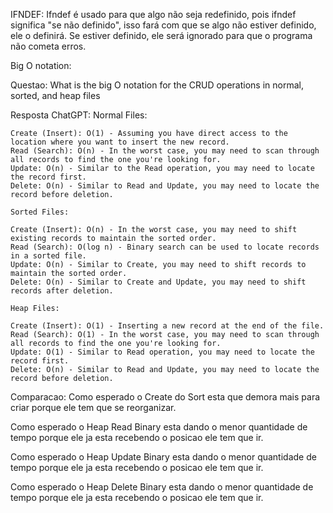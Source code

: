 IFNDEF:
  Ifndef é usado para que algo não seja redefinido, pois ifndef significa "se não definido", isso fará com que se algo não estiver definido, ele o definirá. Se estiver definido, ele será ignorado para que o programa não cometa erros.

Big O notation:

  Questao: What is the big O notation for the CRUD operations in normal, sorted, and heap files

  Resposta ChatGPT:
    Normal Files:

    Create (Insert): O(1) - Assuming you have direct access to the location where you want to insert the new record.
    Read (Search): O(n) - In the worst case, you may need to scan through all records to find the one you're looking for.
    Update: O(n) - Similar to the Read operation, you may need to locate the record first.
    Delete: O(n) - Similar to Read and Update, you may need to locate the record before deletion.
    
    Sorted Files:
    
    Create (Insert): O(n) - In the worst case, you may need to shift existing records to maintain the sorted order.
    Read (Search): O(log n) - Binary search can be used to locate records in a sorted file.
    Update: O(n) - Similar to Create, you may need to shift records to maintain the sorted order.
    Delete: O(n) - Similar to Create and Update, you may need to shift records after deletion.
    
    Heap Files:
    
    Create (Insert): O(1) - Inserting a new record at the end of the file.
    Read (Search): O(1) - In the worst case, you may need to scan through all records to find the one you're looking for.
    Update: O(1) - Similar to Read operation, you may need to locate the record first.
    Delete: O(n) - Similar to Read and Update, you may need to locate the record before deletion.


Comparacao:
  Como esperado o Create do Sort esta que demora mais para criar porque ele tem que se reorganizar.

  Como esperado o Heap Read Binary esta dando o menor quantidade de tempo porque ele ja esta recebendo o posicao ele tem que ir.

  Como esperado o Heap Update Binary esta dando o menor quantidade de tempo porque ele ja esta recebendo o posicao ele tem que ir.

  Como esperado o Heap Delete Binary esta dando o menor quantidade de tempo porque ele ja esta recebendo o posicao ele tem que ir.